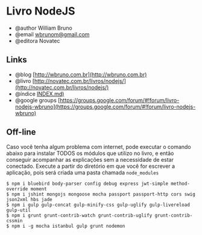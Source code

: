# Livro NodeJS

* @author William Bruno
* @email wbrunom@gmail.com
* @editora Novatec


## Links

* @blog [http://wbruno.com.br](http://wbruno.com.br)
* @livro [http://novatec.com.br/livros/nodejs/](http://novatec.com.br/livros/nodejs/)
* @índice [INDEX.md)](INDEX.md)
* @google groups [https://groups.google.com/forum/#!forum/livro-nodejs-wbruno](https://groups.google.com/forum/#!forum/livro-nodejs-wbruno)


## Off-line

Caso você tenha algum problema com internet, pode executar o comando abaixo para instalar TODOS os módulos que utilizo no livro, e então conseguir acompanhar as explicações sem a necessidade de estar conectado.
Execute a partir do diretório em que você for escrever a aplicação, pois será criada uma pasta chamada `node_modules`

```
$ npm i bluebird body-parser config debug express jwt-simple method-override moment
$ npm i jshint mongojs mongoose mocha passport passport-http cors swig json2xml hbs jade
$ npm i gulp gulp-concat gulp-minify-css gulp-uglify gulp-livereload gulp-util
$ npm i grunt grunt-contrib-watch grunt-contrib-uglify grunt-contrib-cssmin
$ npm i -g mocha istanbul gulp grunt nodemon
```

